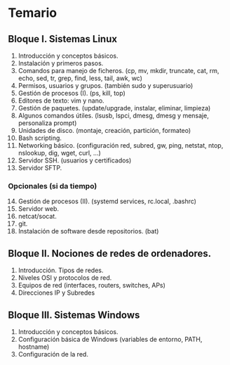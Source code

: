 # Temario

## Bloque I. Sistemas Linux

1. Introducción y conceptos básicos.
2. Instalación y primeros pasos.
3. Comandos para manejo de ficheros. (cp, mv, mkdir, truncate, cat, rm, echo, sed, tr, grep, find, less, tail, awk, wc)
4. Permisos, usuarios y grupos. (también sudo y superusuario)
5. Gestión de procesos (I). (ps, kill, top)
6. Editores de texto: vim y nano.
7. Gestión de paquetes. (update/upgrade, instalar, eliminar, limpieza)
8. Algunos comandos útiles. (lsusb, lspci, dmesg, dmesg y mensaje, personaliza prompt)
9. Unidades de disco. (montaje, creación, partición, formateo)
10. Bash scripting.
11. Networking básico. (configuración red, subred, gw, ping, netstat, ntop, nslookup, dig, wget, curl, ...)
12. Servidor SSH. (usuarios y certificados)
13. Servidor SFTP.

### Opcionales (si da tiempo)

14. Gestión de procesos (II). (systemd services, rc.local, .bashrc)
15. Servidor web.
16. netcat/socat.
17. git.
18. Instalación de software desde repositorios. (bat)

## Bloque II. Nociones de redes de ordenadores.

1. Introducción. Tipos de redes.
2. Niveles OSI y protocolos de red.
3. Equipos de red (interfaces, routers, switches, APs)
4. Direcciones IP y Subredes

## Bloque III. Sistemas Windows

1. Introducción y conceptos básicos.
2. Configuración básica de Windows (variables de entorno, PATH, hostname)
3. Configuración de la red.

